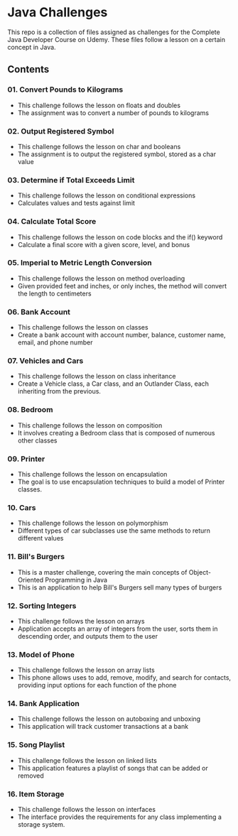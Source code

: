 # Java Challenges

This repo is a collection of files assigned as challenges for the Complete Java Developer Course on Udemy.  These files follow a lesson on a certain concept in Java.

## Contents

### 01. Convert Pounds to Kilograms
  - This challenge follows the lesson on floats and doubles
  - The assignment was to convert a number of pounds to kilograms

### 02. Output Registered Symbol
  - This challenge follows the lesson on char and booleans
  - The assignment is to output the registered symbol, stored as a char value

### 03. Determine if Total Exceeds Limit
  - This challenge follows the lesson on conditional expressions
  - Calculates values and tests against limit

### 04. Calculate Total Score
  - This challenge follows the lesson on code blocks and the if() keyword
  - Calculate a final score with a given score, level, and bonus

### 05. Imperial to Metric Length Conversion
  - This challenge follows the lesson on method overloading
  - Given provided feet and inches, or only inches, the method will convert the length to centimeters

### 06. Bank Account
  - This challenge follows the lesson on classes
  - Create a bank account with account number, balance, customer name, email, and phone number

### 07. Vehicles and Cars
  - This challenge follows the lesson on class inheritance
  - Create a Vehicle class, a Car class, and an Outlander Class, each inheriting from the previous.

### 08. Bedroom
  - This challenge follows the lesson on composition
  - It involves creating a Bedroom class that is composed of numerous other classes

### 09. Printer
  - This challenge follows the lesson on encapsulation
  - The goal is to use encapsulation techniques to build a model of Printer classes.

### 10. Cars
  - This challenge follows the lesson on polymorphism
  - Different types of car subclasses use the same methods to return different values

### 11. Bill's Burgers
  - This is a master challenge, covering the main concepts of Object-Oriented Programming in Java
  - This is an application to help Bill's Burgers sell many types of burgers

### 12. Sorting Integers
  - This challenge follows the lesson on arrays
  - Application accepts an array of integers from the user, sorts them in descending order, and outputs them to the user

### 13. Model of Phone
  - This challenge follows the lesson on array lists
  - This phone allows uses to add, remove, modify, and search for contacts, providing input options for each function of the phone

### 14. Bank Application
  - This challenge follows the lesson on autoboxing and unboxing
  - This application will track customer transactions at a bank

### 15. Song Playlist
  - This challenge follows the lesson on linked lists
  - This application features a playlist of songs that can be added or removed

### 16. Item Storage
  - This challenge follows the lesson on interfaces
  - The interface provides the requirements for any class implementing a storage system.
